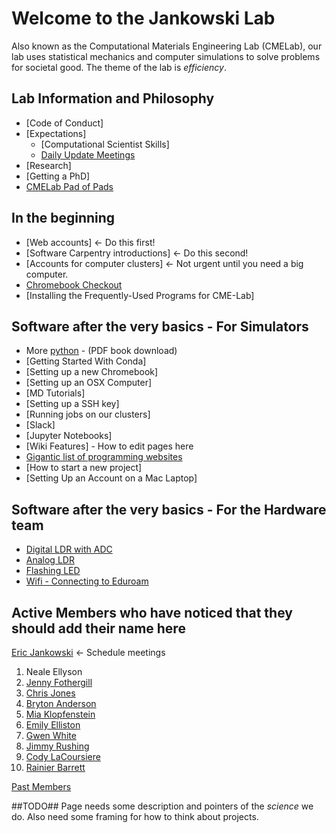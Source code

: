 # Welcome to the Jankowski Lab #
Also known as the Computational Materials Engineering Lab (CMELab), our lab uses statistical mechanics and computer simulations to solve problems for societal good. The theme of the lab is *efficiency*.

## Lab Information and Philosophy ##
* [Code of Conduct] 
* [Expectations]
    * [Computational Scientist Skills]
    * [Daily Update Meetings](https://etherpad.boisestate.edu/p/cme-1)
* [Research]
* [Getting a PhD]
* [CMELab Pad of Pads](https://etherpad.boisestate.edu/p/cmelab-pad-of-pads)

## In the beginning ##
* [Web accounts]  <- Do this first!
* [Software Carpentry introductions]  <- Do this second!
* [Accounts for computer clusters] <- Not urgent until you need a big computer.
* [Chromebook Checkout](https://docs.google.com/spreadsheets/d/1q09wjk9HKtRtBNhU_heKF84a3awLpIyzw9q8gPIXRqA/edit?usp=sharing)
* [Installing the Frequently-Used Programs for CME-Lab]

## Software after the very basics - For Simulators ##
* More [python](http://bit.ly/2tBTW7W) - (PDF book download)
* [Getting Started With Conda]
* [Setting up a new Chromebook]
* [Setting up an OSX Computer]
* [MD Tutorials]
* [Setting up a SSH key]
* [Running jobs on our clusters]
* [Slack]
* [Jupyter Notebooks]
* [Wiki Features] - How to edit pages here
* [Gigantic list of programming websites](https://github.com/sdmg15/Best-websites-a-programmer-should-visit)
* [How to start a new project]
* [Setting Up an Account on a Mac Laptop]

## Software after the very basics - For the Hardware team ##

* [Digital LDR with ADC](https://bitbucket.org/cmelab/raspberry-pi/wiki/Digital%20LDR%20with%20ADC%20Setup)
* [Analog LDR](https://bitbucket.org/cmelab/raspberry-pi/wiki/Analog%20LDR)
* [Flashing LED](https://bitbucket.org/cmelab/raspberry-pi/wiki/Flashing%20LED)
* [Wifi - Connecting to Eduroam](https://bitbucket.org/cmelab/raspberry-pi/wiki/WiFi%20-%20Connecting%20to%20Eduroam)

## Active Members who have noticed that they should add their name here ##
[Eric Jankowski](Prof_Jankowski.md) <- Schedule meetings

1. Neale Ellyson
1. [Jenny Fothergill](https://github.com/jennyfothergill)
1. [ Chris Jones](https://github.com/chrisjonesBSU)
1. [Bryton Anderson](https://github.com/bryton91)
1. [ Mia Klopfenstein]()
1. [Emily Elliston](https://github.com/emilyepstein)
1. [Gwen White](https://github.com/gwenwhite)
1. [Jimmy Rushing](https://github.com/JimmyRushing)
1. [ Cody LaCoursiere](https://github.com/CodyLacoursiere)
1. [Rainier Barrett](https://github.com/RainierBarrett)

[Past Members](Past_Members.md)

##TODO##
Page needs some description and pointers of the *science* we do. Also need some framing for how to think about projects.
